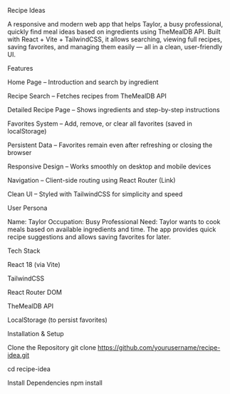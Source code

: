 Recipe Ideas

A responsive and modern web app that helps Taylor, a busy professional, quickly find meal ideas based on ingredients using TheMealDB API.
Built with React + Vite + TailwindCSS, it allows searching, viewing full recipes, saving favorites, and managing them easily — all in a clean, user-friendly UI.

Features

Home Page – Introduction and search by ingredient

Recipe Search – Fetches recipes from TheMealDB API

Detailed Recipe Page – Shows ingredients and step-by-step instructions

Favorites System – Add, remove, or clear all favorites (saved in localStorage)

Persistent Data – Favorites remain even after refreshing or closing the browser

Responsive Design – Works smoothly on desktop and mobile devices

Navigation – Client-side routing using React Router (Link)

Clean UI – Styled with TailwindCSS for simplicity and speed

User Persona

Name: Taylor
Occupation: Busy Professional
Need: Taylor wants to cook meals based on available ingredients and time.
The app provides quick recipe suggestions and allows saving favorites for later.

Tech Stack

React 18 (via Vite)

TailwindCSS

React Router DOM

TheMealDB API

LocalStorage (to persist favorites)

Installation & Setup

Clone the Repository
git clone https://github.com/yourusername/recipe-idea.git

cd recipe-idea

Install Dependencies
npm install